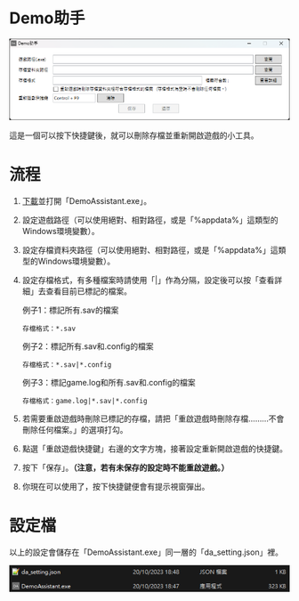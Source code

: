﻿# Demo助手

![](Guide/raw.png)

這是一個可以按下快捷鍵後，就可以刪除存檔並重新開啟遊戲的小工具。


# 流程
1. [下載](https://github.com/CornerHF/demo_assistant/releases)並打開「DemoAssistant.exe」。

2. 設定遊戲路徑（可以使用絕對、相對路徑，或是「%appdata%」這類型的Windows環境變數）。

3. 設定存檔資料夾路徑（可以使用絕對、相對路徑，或是「%appdata%」這類型的Windows環境變數）。

4. 設定存檔格式，有多種檔案時請使用「|」作為分隔，設定後可以按「查看詳細」去查看目前已標記的檔案。

    例子1：標記所有.sav的檔案
    ```
    存檔格式：*.sav
    ```
    例子2：標記所有.sav和.config的檔案
    ```
    存檔格式：*.sav|*.config
    ```
    例子3：標記game.log和所有.sav和.config的檔案
    ```
    存檔格式：game.log|*.sav|*.config
    ```

5. 若需要重啟遊戲時刪除已標記的存檔，請把「重啟遊戲時刪除存檔………不會刪除任何檔案。」的選項打勾。

6. 點選「重啟遊戲快捷鍵」右邊的文字方塊，接著設定重新開啟遊戲的快捷鍵。

7. 按下「保存」。**（注意，若有未保存的設定時不能重啟遊戲。）**

8. 你現在可以使用了，按下快捷鍵便會有提示視窗彈出。


# 設定檔
以上的設定會儲存在「DemoAssistant.exe」同一層的「da_setting.json」裡。

![](Guide/setting_json_location.png)

